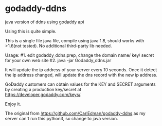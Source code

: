 # godaddy-ddns
java version of ddns using godaddy api


Using this is quite simple.

This is a single file java file, compile using java 1.8, should works with >1.6(not tested). 
No additional third-party lib needed.

Usage:
#1. edit godaddy_ddns.prep, change the domain name/ key/ secret for your own web site
#2. java -jar Godaddy_ddns.jar 

It will update the ip address of your server every 10 seconds.
Once it detect the ip address changed, will update the dns record with the new ip address.

GoDaddy customers can obtain values for the KEY and SECRET arguments by creating a production key/secret at https://developer.godaddy.com/keys/.


Enjoy it.

The original from https://github.com/CarlEdman/godaddy-ddns as my server can't run this python3, so change to java version.

